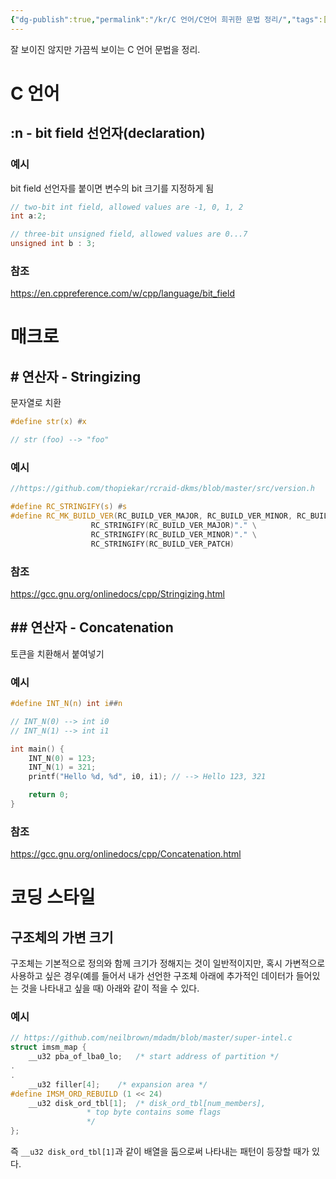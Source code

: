 ```yaml
---
{"dg-publish":true,"permalink":"/kr/C 언어/C언어 희귀한 문법 정리/","tags":["C_Lang/Hacker/RarePattern"],"created":"2023-10-23","updated":"2023-11-15"}
---
```




잘 보이진 않지만 가끔씩 보이는 C 언어 문법을 정리.

# C 언어
## :n - bit field 선언자(declaration)

### 예시
bit field 선언자를 붙이면 변수의 bit 크기를 지정하게 됨
```c
// two-bit int field, allowed values are -1, 0, 1, 2
int a:2; 

// three-bit unsigned field, allowed values are 0...7
unsigned int b : 3;
```
### 참조
https://en.cppreference.com/w/cpp/language/bit_field

# 매크로
## \# 연산자 - Stringizing 

문자열로 치환

```c
#define str(x) #x 

// str (foo) --> "foo"
```

### 예시
```c
//https://github.com/thopiekar/rcraid-dkms/blob/master/src/version.h

#define RC_STRINGIFY(s) #s
#define RC_MK_BUILD_VER(RC_BUILD_VER_MAJOR, RC_BUILD_VER_MINOR, RC_BUILD_VER_PATCH) \
                  RC_STRINGIFY(RC_BUILD_VER_MAJOR)"." \
                  RC_STRINGIFY(RC_BUILD_VER_MINOR)"." \
                  RC_STRINGIFY(RC_BUILD_VER_PATCH)
```

### 참조
https://gcc.gnu.org/onlinedocs/cpp/Stringizing.html

## \#\# 연산자 - Concatenation
토큰을 치환해서 붙여넣기

### 예시
```c
#define INT_N(n) int i##n

// INT_N(0) --> int i0
// INT_N(1) --> int i1

int main() {
    INT_N(0) = 123;
    INT_N(1) = 321;
    printf("Hello %d, %d", i0, i1); // --> Hello 123, 321

    return 0;
}
```

### 참조
https://gcc.gnu.org/onlinedocs/cpp/Concatenation.html
# 코딩 스타일
## 구조체의 가변 크기
구조체는 기본적으로 정의와 함께 크기가 정해지는 것이 일반적이지만, 혹시 가변적으로 사용하고 싶은 경우(예를 들어서 내가 선언한 구조체 아래에 추가적인 데이터가 들어있는 것을 나타내고 싶을 때) 아래와 같이 적을 수 있다.

### 예시
```c
// https://github.com/neilbrown/mdadm/blob/master/super-intel.c
struct imsm_map {
	__u32 pba_of_lba0_lo;	/* start address of partition */
.
.
	__u32 filler[4];	/* expansion area */
#define IMSM_ORD_REBUILD (1 << 24)
	__u32 disk_ord_tbl[1];	/* disk_ord_tbl[num_members],
				 * top byte contains some flags
				 */
};
```
즉 `__u32 disk_ord_tbl[1]`과 같이 배열을 둠으로써 나타내는 패턴이 등장할 때가 있다.